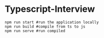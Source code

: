 # Typescript-Interview

```shell
npm run start #run the application locally
npm run build #compile from ts to js
npm run serve #run compiled 
```
